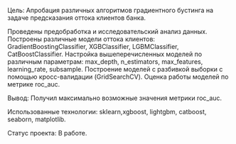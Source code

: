 Цель: Апробация различных алгоритмов градиентного бустинга на задаче предсказания оттока клиентов банка.

Проведены предобработка и исследовательский анализ данных. Построены различные модели оттока клиентов: GradientBoostingClassifier, XGBClassifier, LGBMClassifier, CatBoostClassifier. Настройка вышеперечисленных моделей по различным параметрам: max_depth, n_estimators, max_features, learning_rate, subsample. Построение моделей с разбивкой выборки с помощью кросс-валидации (GridSearchCV). Оценка работы моделей по метрике roc_auc.

Вывод: Получил максимально возможные значения метрики roc_auc.

Использованные технологии: sklearn,xgboost, lightgbm, catboost, seaborn, matplotlib.

Статус проекта: В работе.

